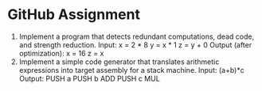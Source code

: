 # GitHub Assignment

1. Implement a program that detects redundant computations, dead code, and strength reduction.
Input:
 x = 2 * 8
 y = x * 1
 z = y + 0
Output (after optimization):
 x = 16
 z = x
2. Implement a simple code generator that translates arithmetic expressions into target assembly for a
stack machine.
Input: (a+b)*c
Output:
 PUSH a
 PUSH b
 ADD
 PUSH c
 MUL
